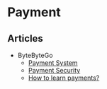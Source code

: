 # Payment

<!--
Platforms

https://docs.malga.io
https://dev.iugu.com/docs
https://docs.yampi.com.br
https://docs.transfeera.dev
-->

## Articles

- ByteByteGo
  - [Payment System](https://blog.bytebytego.com/p/payment-system)
  - [Payment Security](https://blog.bytebytego.com/p/payment-security)
  - [How to learn payments?](https://blog.bytebytego.com/p/how-to-learn-payments)
